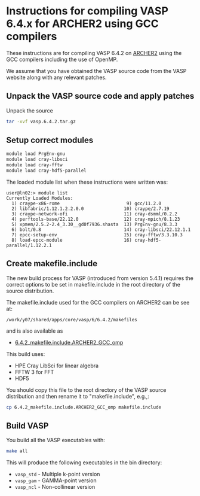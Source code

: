 Instructions for compiling VASP 6.4.x for ARCHER2 using GCC compilers
=====================================================================

These instructions are for compiling VASP 6.4.2 on
[ARCHER2](https://www.archer2.ac.uk)
using the GCC compilers including the use of OpenMP.

We assume that you have obtained the VASP source code from the VASP website
along with any relevant patches.

Unpack the VASP source code and apply patches
---------------------------------------------

Unpack the source

```bash
tar -xvf vasp.6.4.2.tar.gz
```

Setup correct modules
---------------------

```bash
module load PrgEnv-gnu
module load cray-libsci
module load cray-fftw
module load cray-hdf5-parallel
```

The loaded module list when these instructions were written was:

```
user@ln02:> module list
Currently Loaded Modules:
  1) craype-x86-rome                         9) gcc/11.2.0
  2) libfabric/1.12.1.2.2.0.0               10) craype/2.7.19
  3) craype-network-ofi                     11) cray-dsmml/0.2.2
  4) perftools-base/22.12.0                 12) cray-mpich/8.1.23
  5) xpmem/2.5.2-2.4_3.30__gd0f7936.shasta  13) PrgEnv-gnu/8.3.3
  6) bolt/0.8                               14) cray-libsci/22.12.1.1
  7) epcc-setup-env                         15) cray-fftw/3.3.10.3
  8) load-epcc-module                       16) cray-hdf5-parallel/1.12.2.1
```

Create makefile.include
-----------------------

The new build process for VASP (introduced from version 5.4.1) requires the
correct options to be set in makefile.include in the root directory of the
source distribution.

The makefile.include used for the GCC compilers on ARCHER2 can be see at:
```
/work/y07/shared/apps/core/vasp/6/6.4.2/makefiles
```
and is also available as
* [6.4.2_makefile.include.ARCHER2_GCC_omp](6.4.2_makefile.include.ARCHER2_GCC_omp)

This build uses:

* HPE Cray LibSci for linear algebra
* FFTW 3 for FFT
* HDF5

You should copy this file to the root directory of the VASP source distribution
and then rename it to "makefile.include", e.g.,:

```bash
cp 6.4.2_makefile.include.ARCHER2_GCC_omp makefile.include
```

Build VASP
----------

You build all the VASP executables with:

```bash
make all
```

This will produce the following executables in the bin directory:

* `vasp_std` - Multiple k-point version
* `vasp_gam` - GAMMA-point version
* `vasp_ncl` - Non-collinear version



